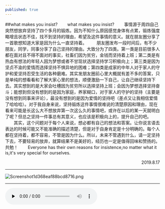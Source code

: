 ```yaml
---
published: true
---
```

##what makes you insist?
　　what makes you insist?
　　事情源于周四自己突然想放弃坚持了四个多月的锻炼。因为不知什么原因感觉身体有点累，锻炼强度略增且状态不佳，找不到坚持的理由，希望及这件事情的意义。就在朋友圈分享了一首歌想知道大家是因为什么一直坚持着。
　　朋友圈发布一段时间后，有不少朋友，同学，同事分享了自己坚持的理由。大致分为了四类。第一类是目前很多人都在面对且不得不面对的事实，社畜们因为贫穷，金钱而坚持着上班；第二类是有热血有想法的年轻人因为梦想或者不甘现状选择坚持学习积极向上；第三类是因为坚贞不渝的爱情而选择坚持不惧异地的困难；第四类是成家的中年人对于家人的守护和爱坚持忍受生活的各种磨难。其实发朋友圈前心里大概就有差不多的答案，只是单纯的想看看和了解大家心里的想法，顺便激励一下自己，让自己继续坚持下去。其实想到的是大家会吐槽因为贫穷所以选择坚持上班；会因为梦想选择坚持奋斗；能想到但没有想到的是因为家庭，养家糊口，对于家人的守护的坚持（主要是没有想到同事来评论），最没有想到的是因为爱情的坚持吧（差点又让我相信爱情了哈哈哈）。对于我自身来说，坚持锻炼这件事情很难说的清楚原因和理由，现在看来可能是长这么大不想放弃第一次这么久的事情吧，或许在以后的某一天就明白了呢？但总之坚持一件事总有其意义，也应该是积极向上的，提升自己的吧。
　　其实，这个问题对于每个人来说，想必都有自己的想法和答案。让你说言语去表达的时候可能又不能准确的描述清楚，但是对于自身肯定是十分明确的。每个人都在坚持着，都不容易，不管是因为什么。所以，未来不管遇到什么，请一定坚持下去，不要轻易的放弃，就算结果不是美好的，经历也一定是值得回味和赞扬的。共勉！
　　Everyone has their own reasons for insistence,no matter what it is,it's very special for ourselves.
  
<p align="right">2019.8.17</p>

------------

![Screenshot1d368eaf88bcd8716.png](https://www.privacypic.com/images/2019/08/17/Screenshot1d368eaf88bcd8716.png)

------------
<audio id="audio" controls="" preload="none"   autoplay loop>
<source id="mp3" src="http://t.cn/AiHBQnFG?mp3">
</audio>
